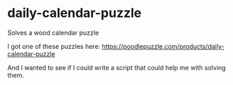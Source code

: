 # daily-calendar-puzzle
Solves a wood calendar puzzle

I got one of these puzzles here: https://poodlepuzzle.com/products/daily-calendar-puzzle

And I wanted to see if I could write a script that could help me with solving them.
